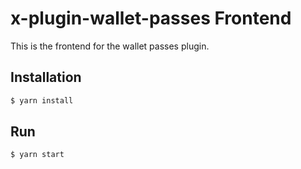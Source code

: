 # x-plugin-wallet-passes Frontend

This is the frontend for the wallet passes plugin.

## Installation

```bash
$ yarn install
```

## Run

```bash
$ yarn start
```